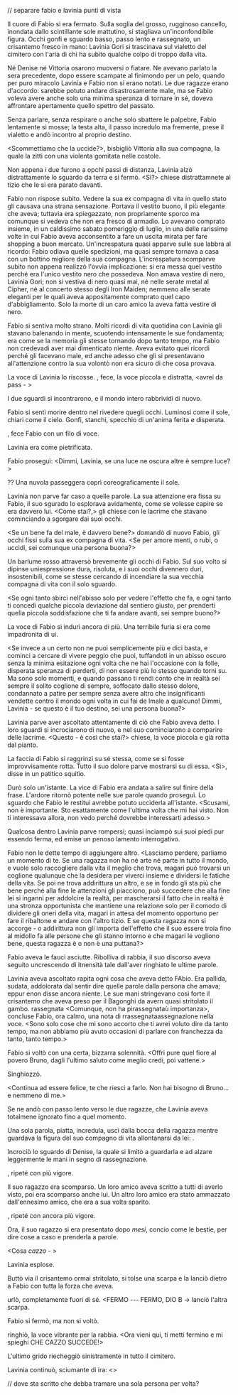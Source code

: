 // separare fabio e lavinia punti di vista

Il cuore di Fabio si era fermato. Sulla soglia del grosso, rugginoso cancello, inondata dallo scintillante sole mattutino, si stagliava un'inconfondibile figura. Occhi gonfi e sguardo basso, passo lento e rassegnato, un crisantemo fresco in mano: Lavinia Gori si trascinava sul vialetto del cimitero con l'aria di chi ha subito qualche colpo di troppo dalla vita.

Né Denise né Vittoria osarono muoversi o fiatare. Ne avevano parlato la sera precedente, dopo essere scampate al finimondo per un pelo, quando per puro miracolo Lavinia e Fabio non si erano notati. Le due ragazze erano d'accordo: sarebbe potuto andare disastrosamente male, ma se Fabio voleva avere anche solo una minima speranza di tornare in sé, doveva affrontare apertamente quello spettro del passato.

Senza parlare, senza respirare o anche solo sbattere le palpebre, Fabio lentamente si mosse; la testa alta, il passo incredulo ma fremente, prese il vialetto e andò incontro al proprio destino.

<Scommettiamo che la uccide?>, bisbigliò Vittoria alla sua compagna, la quale la zittì con una violenta gomitata nelle costole.

Non appena i due furono a opchi passi di distanza, Lavinia alzò distrattamente lo sguardo da terra e si fermò. <Sì?> chiese distrattamnete al tizio che le si era parato davanti.

Fabio non rispose subito. Vedere la sua ex compagna di vita in quello stato gli causava una strana sensazione. Portava il vestito buono, il più elegante che aveva; tuttavia era spiegazzato, non propriamente sporco ma comunque si vedeva che non era fresco di armadio. Lo avevano comprato insieme, in un caldissimo sabato pomeriggio di luglio, in una delle rarissime volte in cui Fabio aveva acconsentito a fare un uscita mirata per fare shopping a buon mercato. Un'increspatura quasi apparve sulle sue labbra al ricordo: Fabio odiava quelle spedizioni, ma quasi sempre tornava a casa con un bottino migliore della sua compagna. L'increspatura scomparve subito non appena realizzò l'ovvia implicazione: si era messa quel vestito perché era l'unico vestito nero che possedeva. Non amava vestire di nero, Lavinia Gori; non si vestiva di nero quasi mai, né nelle serate metal al Cipher, né al concerto stesso degli Iron Maiden; nemmeno alle serate eleganti per le quali aveva appositamente comprato quel capo d'abbigliamento. Solo la morte di un caro amico la aveva fatta vestire di nero.

Fabio si sentiva molto strano. Molti ricordi di vita quotidina con Lavinia gli stavano balenando in mente, scuotendo intensamente le sue fondamenta; era come se la memoria gli stesse tornando dopo tanto tempo, ma Fabio non credevadi aver mai dimenticato niente. Aveva evitato quei ricordi perché gli facevano male, ed anche adesso che gli si presentavano all'attenzione contro la sua volontò non era sicuro di che cosa provava.

La voce di Lavinia lo riscosse. <Scusa>, fece, la voce piccola e distratta, <avrei da pass - >

I due sguardi si incontrarono, e il mondo intero rabbrividì di nuovo.

Fabio si sentì morire dentro nel rivedere quegli occhi. Luminosi come il sole, chiari come il cielo. Gonfi, stanchi, specchio di un'anima ferita e disperata.

<La luce>, fece Fabio con un filo di voce. <La luce che oscura tutte le altre>

Lavinia era come pietrificata.

Fabio proseguì: <Dimmi, Lavinia, se una luce ne oscura altre è sempre luce?>

?? Una nuvola passeggera coprì coreograficamente il sole.

Lavinia non parve far caso a quelle parole. La sua attenzione era fissa su Fabio, il suo sgurado lo esplorava avidamente, come se volesse capire se era davvero lui. <Come stai?,> gli chiese con le lacrime che stavano cominciando a sgorgare dai suoi occhi.

<Se un bene fa del male, è davvero bene?> domandò di nuovo Fabio, gli occhi fissi sulla sua ex compagna di vita. <Se per amore menti, o rubi, o uccidi, sei comunque una persona buona?>

Un barlume rosso attraversò brevemente gli occhi di Fabio. Sul suo volto si dipinse unìespressione dura, risoluta, e i suoi occhi divennero duri, insostenibili, come se stesse cercando di incendiare la sua vecchia compagna di vita con il solo sguardo.

<Se ogni tanto sbirci nell'abisso solo per vedere l'effetto che fa, e ogni tanto ti concedi qualche piccola deviazione dal sentiero giusto, per prenderti quella piccola soddisfazione che ti fa andare avanti, sei sempre buono?>

La voce di Fabio si indurì ancora di più. Una terribile furia si era come impadronita di ui.

<Se invece a un certo non ne puoi semplicemente più e dici basta, e cominci a cercare di vivere peggio che puoi, tuffandoti in un abisso oscuro senza la minima esitazione ogni volta che ne hai l'occasione con la folle, disperata  speranza di perderti, di non essere più lo stesso quando torni su. Ma sono solo momenti, e quando passano ti rendi conto che in realtà sei sempre il solito coglione di sempre, soffocato dallo stesso dolore, condannato a patire per sempre senza avere altro che insignificanti vendette contro il mondo ogni volta in cui fai de lmale a qualcuno! Dimmi, Lavinia - se questo è il tuo destino, sei una persona buona?>

Lavinia parve aver ascoltato attentamente di ciò che Fabio aveva detto. I loro sguardi si incrociarono di nuovo, e nel suo cominciarono a comparire delle lacrime. <Questo - è così che stai?> chiese, la voce piccola e già rotta dal pianto.

La faccia di Fabio si raggrinzì su sé stessa, come se si fosse improvvisamente rotta. Tutto il suo dolore parve mostrarsi su di essa. <Sì>, disse in un patitico squitìo.

Durò solo un'istante.
La vice di Fabio era andata a salire sul finire della frase. L'ardore ritornò potente nelle sue parole quando proseguì. Lo sguardo che Fabio le restituì avrebbe potuto ucciderla all'istante. <Scusami, non è importante. Sto esattamente come l'ultima volta che mi hai visto. Non ti interessava allora, non vedo perché dovrebbe interessarti adesso.>

Qualcosa dentro Lavinia parve rompersi; quasi inciampò sui suoi piedi pur essendo ferma, ed emise un penoso lamento interrogativo.

Fabio non le dette tempo di aggiungere altro. <Lasciamo perdere, parliamo un momento di te. Se una ragazza non ha né arte né parte in tutto il mondo, e vuole solo raccogliere dalla vita il meglio che trova, magari può trovarsi un coglione qualunque che la desidera per viverci insieme e dividersi le fatiche della vita. Se poi ne trova addirittura un altro, e se in fondo gli sta più che bene perché alla fine le attenzioni gli piacciono, può succedere che alla fine lei si inganni per addolcire la realtà, per mascherarsi il fatto che in realtà è una stronza opportunista che mantiene una relazione solo per il comodo di dividere gli oneri della vita, magari in attesa del momento opportuno per fare il ribaltone e andare con l'altro tizio. E se questa ragazza non si accorge - o addirittura non gli importa dell'effetto che il suo essere troia fino al midollo fa alle persone che gli stanno intorno e che magari le vogliono bene, questa ragazza è o non è una puttana?>

Fabio aveva le fauci asciutte. Ribolliva di rabbia, il suo discorso aveva seguito uncrescendo di itnensità tale dall'aver ringhiato le ultime parole.

Lavinia aveva ascoltato rapita ogni cosa che aveva detto FAbio. Era pallida, sudata, addolorata dal sentir dire quelle parole dalla persona che amava; eppur enon disse ancora niente. Le sue mani stringevano così forte il crisantemo che aveva preso per il Bagonghi da avern quasi stritolato il gambo.
rassegnata
<Comunque, non ha pirassegnataù importanza>, concluse Fabio, ora calmo, una nota di rrassegnataassegnazione nella voce. <Sono solo cose che mi sono accorto che ti avrei voluto dire da tanto tempo, ma non abbiamo più avuto occasioni di parlare con franchezza da tanto, tanto tempo.>

Fabio si voltò con una certa, bizzarra solennità. <Offri pure quel fiore al povero Bruno, dagli l'ultimo saluto come meglio credi, poi vattene.>

Singhiozzò.

<Continua ad essere felice, te che riesci a farlo. Non hai bisogno di Bruno... e nemmeno di me.>

Se ne andò con passo lento verso le due ragazze, che Lavinia aveva totalmene ignorato fino a quel momento.

Una sola parola, piatta, incredula, uscì dalla bocca della ragazza mentre guardava la figura del suo compagno di vita allontanarsi da lei: <Cosa>.

Incrociò lo sguardo di Denise, la quale si limitò a guardarla e ad alzare leggermente le mani in segno di rassegnazione.

<Cosa>, ripeté con più vigore.

Il suo ragazzo era scomparso. Un loro amico aveva scritto a tutti di averlo visto, poi era scomparso anche lui. Un altro loro amico era stato ammazzato dall'ennesimo amico, che era a sua volta sparito.

<Cosa>, ripeté con ancora più vigore.

Ora, il suo ragazzo si era presentato dopo *mesi*, concio come le bestie, per dire cose a caso e prenderla a parole.

<Cosa *cazzo* - >

Lavinia esplose.

Buttò via il crisantemo ormai stritolato, si tolse una scarpa e la lanciò dietro a Fabio con tutta la forza che aveva.

<COSA CAZZO SUCCEDE> urlò, completamente fuori di sé. <FERMO --- FERMO, DIO B -> lanciò l'altra scarpa.

Fabio si fermò, ma non si voltò.

<Ora te vieni qui> ringhiò, la voce vibrante per la rabbia. <Ora vieni qui, ti metti fermino e mi spieghi CHE CAZZO SUCCEDE!>

L'ultimo grido riecheggiò sinistramente in tutto il cimitero.

Lavinia continuò, sciumante di ira: <>

// dove sta scritto che debba tramare una sola persona per volta?